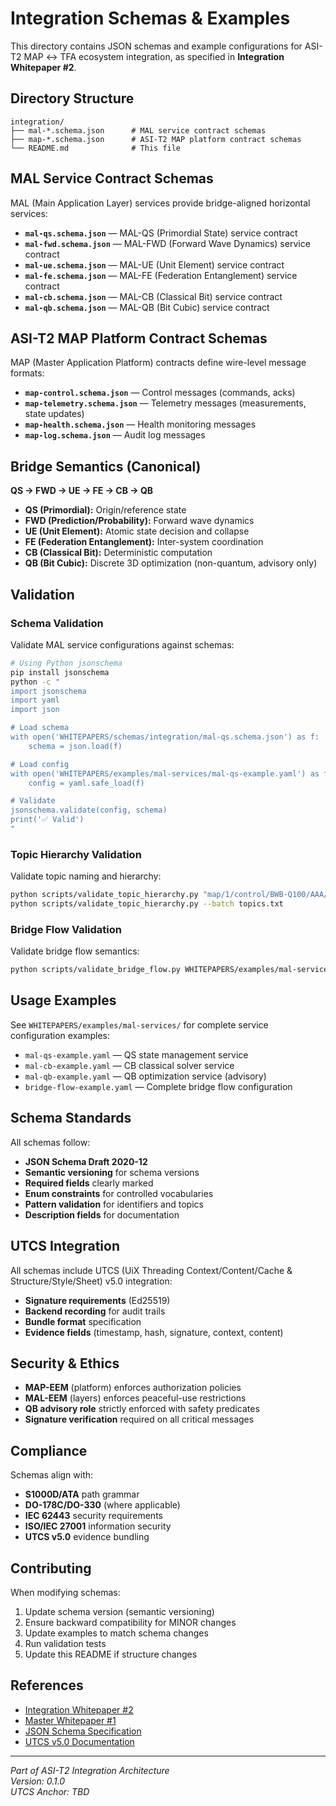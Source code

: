 # Integration Schemas & Examples

This directory contains JSON schemas and example configurations for ASI-T2 MAP ↔ TFA ecosystem integration, as specified in **Integration Whitepaper #2**.

## Directory Structure

```
integration/
├── mal-*.schema.json      # MAL service contract schemas
├── map-*.schema.json      # ASI-T2 MAP platform contract schemas
└── README.md              # This file
```

## MAL Service Contract Schemas

MAL (Main Application Layer) services provide bridge-aligned horizontal services:

* **`mal-qs.schema.json`** — MAL-QS (Primordial State) service contract
* **`mal-fwd.schema.json`** — MAL-FWD (Forward Wave Dynamics) service contract
* **`mal-ue.schema.json`** — MAL-UE (Unit Element) service contract
* **`mal-fe.schema.json`** — MAL-FE (Federation Entanglement) service contract
* **`mal-cb.schema.json`** — MAL-CB (Classical Bit) service contract
* **`mal-qb.schema.json`** — MAL-QB (Bit Cubic) service contract

## ASI-T2 MAP Platform Contract Schemas

MAP (Master Application Platform) contracts define wire-level message formats:

* **`map-control.schema.json`** — Control messages (commands, acks)
* **`map-telemetry.schema.json`** — Telemetry messages (measurements, state updates)
* **`map-health.schema.json`** — Health monitoring messages
* **`map-log.schema.json`** — Audit log messages

## Bridge Semantics (Canonical)

**QS → FWD → UE → FE → CB → QB**

* **QS (Primordial):** Origin/reference state
* **FWD (Prediction/Probability):** Forward wave dynamics
* **UE (Unit Element):** Atomic state decision and collapse
* **FE (Federation Entanglement):** Inter-system coordination
* **CB (Classical Bit):** Deterministic computation
* **QB (Bit Cubic):** Discrete 3D optimization (non-quantum, advisory only)

## Validation

### Schema Validation

Validate MAL service configurations against schemas:

```bash
# Using Python jsonschema
pip install jsonschema
python -c "
import jsonschema
import yaml
import json

# Load schema
with open('WHITEPAPERS/schemas/integration/mal-qs.schema.json') as f:
    schema = json.load(f)

# Load config
with open('WHITEPAPERS/examples/mal-services/mal-qs-example.yaml') as f:
    config = yaml.safe_load(f)

# Validate
jsonschema.validate(config, schema)
print('✅ Valid')
"
```

### Topic Hierarchy Validation

Validate topic naming and hierarchy:

```bash
python scripts/validate_topic_hierarchy.py "map/1/control/BWB-Q100/AAA/SYSTEMS/SI/CB"
python scripts/validate_topic_hierarchy.py --batch topics.txt
```

### Bridge Flow Validation

Validate bridge flow semantics:

```bash
python scripts/validate_bridge_flow.py WHITEPAPERS/examples/mal-services/bridge-flow-example.yaml
```

## Usage Examples

See `WHITEPAPERS/examples/mal-services/` for complete service configuration examples:

* `mal-qs-example.yaml` — QS state management service
* `mal-cb-example.yaml` — CB classical solver service
* `mal-qb-example.yaml` — QB optimization service (advisory)
* `bridge-flow-example.yaml` — Complete bridge flow configuration

## Schema Standards

All schemas follow:

* **JSON Schema Draft 2020-12**
* **Semantic versioning** for schema versions
* **Required fields** clearly marked
* **Enum constraints** for controlled vocabularies
* **Pattern validation** for identifiers and topics
* **Description fields** for documentation

## UTCS Integration

All schemas include UTCS (UiX Threading Context/Content/Cache & Structure/Style/Sheet) v5.0 integration:

* **Signature requirements** (Ed25519)
* **Backend recording** for audit trails
* **Bundle format** specification
* **Evidence fields** (timestamp, hash, signature, context, content)

## Security & Ethics

* **MAP-EEM** (platform) enforces authorization policies
* **MAL-EEM** (layers) enforces peaceful-use restrictions
* **QB advisory role** strictly enforced with safety predicates
* **Signature verification** required on all critical messages

## Compliance

Schemas align with:

* **S1000D/ATA** path grammar
* **DO-178C/DO-330** (where applicable)
* **IEC 62443** security requirements
* **ISO/IEC 27001** information security
* **UTCS v5.0** evidence bundling

## Contributing

When modifying schemas:

1. Update schema version (semantic versioning)
2. Ensure backward compatibility for MINOR changes
3. Update examples to match schema changes
4. Run validation tests
5. Update this README if structure changes

## References

* [Integration Whitepaper #2](../INTEGRATION_WHITEPAPER_2.md)
* [Master Whitepaper #1](../MASTER_WHITEPAPER_1.md)
* [JSON Schema Specification](https://json-schema.org/)
* [UTCS v5.0 Documentation](../../README.md)

---

*Part of ASI-T2 Integration Architecture*  
*Version: 0.1.0*  
*UTCS Anchor: TBD*
